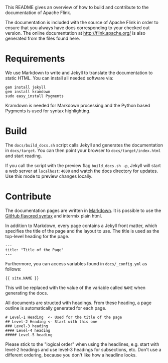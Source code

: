 This README gives an overview of how to build and contribute to the documentation of Apache Flink.

The documentation is included with the source of Apache Flink in order to ensure that you always
have docs corresponding to your checked out version. The online documentation at
http://flink.apache.org/ is also generated from the files found here.

# Requirements

We use Markdown to write and Jekyll to translate the documentation to static HTML. You can install
all needed software via:

    gem install jekyll
    gem install kramdown
    sudo easy_install Pygments

Kramdown is needed for Markdown processing and the Python based Pygments is used for syntax
highlighting.

# Build

The `docs/build_docs.sh` script calls Jekyll and generates the documentation in `docs/target`. You
can then point your browser to `docs/target/index.html` and start reading.

If you call the script with the preview flag `build_docs.sh -p`, Jekyll will start a web server at
`localhost:4000` and watch the docs directory for updates. Use this mode to preview changes locally.

# Contribute

The documentation pages are written in
[Markdown](http://daringfireball.net/projects/markdown/syntax). It is possible to use the
[GitHub flavored syntax](http://github.github.com/github-flavored-markdown) and intermix plain html.

In addition to Markdown, every page contains a Jekyll front matter, which specifies the title of the
page and the layout to use. The title is used as the top-level heading for the page.

    ---
    title: "Title of the Page"
    ---

Furthermore, you can access variables found in `docs/_config.yml` as follows:

    {{ site.NAME }}

This will be replaced with the value of the variable called `NAME` when generating
the docs.

All documents are structed with headings. From these heading, a page outline is
automatically generated for each page.

```
# Level-1 Heading  <- Used for the title of the page
## Level-2 Heading <- Start with this one
### Level-3 heading
#### Level-4 heading
##### Level-5 heading
```

Please stick to the "logical order" when using the headlines, e.g. start with level-2 headings and
use level-3 headings for subsections, etc. Don't use a different ordering, because you don't like
how a headline looks.

